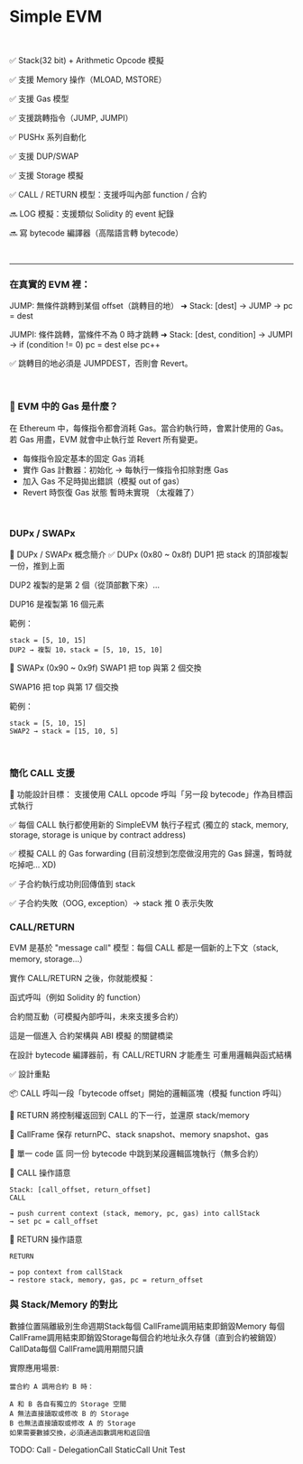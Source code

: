 # Simple EVM

<br>

✅ Stack(32 bit) + Arithmetic Opcode 模擬

✅ 支援 Memory 操作（MLOAD, MSTORE）

✅ 支援 Gas 模型

✅ 支援跳轉指令（JUMP, JUMPI）

✅ PUSHx 系列自動化

✅ 支援 DUP/SWAP

✅ 支援 Storage 模擬

✅  CALL / RETURN 模型：支援呼叫內部 function / 合約

🔜  LOG 模擬：支援類似 Solidity 的 event 紀錄

🔜  寫 bytecode 編譯器（高階語言轉 bytecode）




<br>

---

### 在真實的 EVM 裡：

JUMP: 無條件跳轉到某個 offset（跳轉目的地）
➜ Stack: [dest] → JUMP → pc = dest

JUMPI: 條件跳轉，當條件不為 0 時才跳轉
➜ Stack: [dest, condition] → JUMPI → if (condition != 0) pc = dest else pc++

✅ 跳轉目的地必須是 JUMPDEST，否則會 Revert。

<br>

### 📘 EVM 中的 Gas 是什麼？
在 Ethereum 中，每條指令都會消耗 Gas。當合約執行時，會累計使用的 Gas。若 Gas 用盡，EVM 就會中止執行並 Revert 所有變更。

* 每條指令設定基本的固定 Gas 消耗
* 實作 Gas 計數器：初始化 → 每執行一條指令扣除對應 Gas
* 加入 Gas 不足時拋出錯誤（模擬 out of gas）
* Revert 時恢復 Gas 狀態 暫時未實現 （太複雜了）

<br>

### DUPx / SWAPx

🔁 DUPx / SWAPx 概念簡介
✅ DUPx (0x80 ~ 0x8f)
DUP1 把 stack 的頂部複製一份，推到上面

DUP2 複製的是第 2 個（從頂部數下來）…

DUP16 是複製第 16 個元素

範例：
```text
stack = [5, 10, 15]
DUP2 → 複製 10，stack = [5, 10, 15, 10]
```

🔄 SWAPx (0x90 ~ 0x9f)
SWAP1 把 top 與第 2 個交換

SWAP16 把 top 與第 17 個交換

範例：
```text
stack = [5, 10, 15]
SWAP2 → stack = [15, 10, 5]
```

<br>

### 簡化 CALL 支援

🎯 功能設計目標：
支援使用 CALL opcode 呼叫「另一段 bytecode」作為目標函式執行

✅ 每個 CALL 執行都使用新的 SimpleEVM 執行子程式 (獨立的 stack, memory, storage, storage is unique by contract address)

✅ 模擬 CALL 的 Gas forwarding (目前沒想到怎麼做沒用完的 Gas 歸還，暫時就吃掉吧... XD)

✅ 子合約執行成功則回傳值到 stack

✅ 子合約失敗（OOG, exception）→ stack 推 0 表示失敗

### CALL/RETURN

EVM 是基於 "message call" 模型：每個 CALL 都是一個新的上下文（stack, memory, storage...）

實作 CALL/RETURN 之後，你就能模擬：

函式呼叫（例如 Solidity 的 function）

合約間互動（可模擬內部呼叫，未來支援多合約）

這是一個進入 合約架構與 ABI 模擬 的關鍵橋梁

在設計 bytecode 編譯器前，有 CALL/RETURN 才能產生 可重用邏輯與函式結構

✅ 設計重點

📦 CALL	呼叫一段「bytecode offset」開始的邏輯區塊（模擬 function 呼叫）

🔁 RETURN	將控制權返回到 CALL 的下一行，並還原 stack/memory

🧱 CallFrame	保存 returnPC、stack snapshot、memory snapshot、gas

💾 單一 code 區	同一份 bytecode 中跳到某段邏輯區塊執行（無多合約）

🧠 CALL 操作語意
```
Stack: [call_offset, return_offset]
CALL

→ push current context (stack, memory, pc, gas) into callStack
→ set pc = call_offset
```

🧠 RETURN 操作語意

```
RETURN

→ pop context from callStack
→ restore stack, memory, gas, pc = return_offset
```


### 與 Stack/Memory 的對比

數據位置隔離級別生命週期Stack每個 CallFrame調用結束即銷毀Memory
每個 CallFrame調用結束即銷毀Storage每個合約地址永久存儲（直到合約被銷毀）CallData每個 CallFrame調用期間只讀

實際應用場景:

```
當合約 A 調用合約 B 時：

A 和 B 各自有獨立的 Storage 空間
A 無法直接讀取或修改 B 的 Storage
B 也無法直接讀取或修改 A 的 Storage
如果需要數據交換，必須通過函數調用和返回值
```

TODO: Call - DelegationCall StaticCall Unit Test